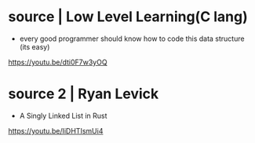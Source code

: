 # source | Low Level Learning(C lang)

- every good programmer should know how to code this data structure (its easy)

https://youtu.be/dti0F7w3yOQ

# source 2 | Ryan Levick

- A Singly Linked List in Rust

https://youtu.be/IiDHTIsmUi4
